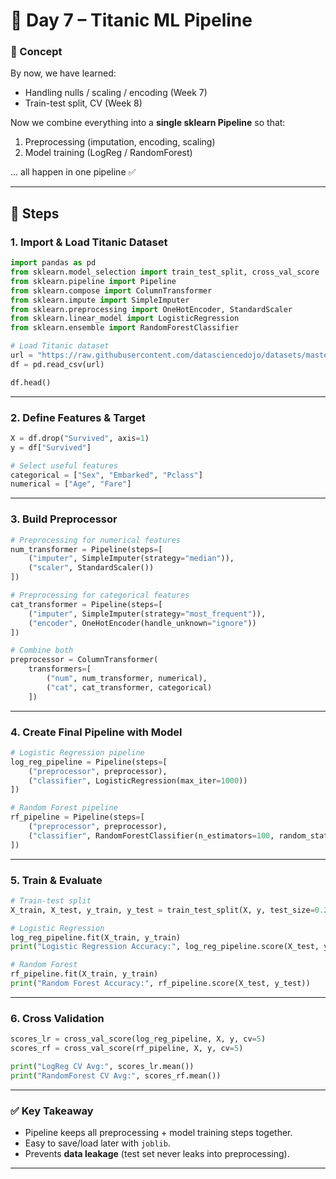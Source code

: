 

# 📘 Day 7 – Titanic ML Pipeline

### 🔹 Concept

By now, we have learned:

* Handling nulls / scaling / encoding (Week 7)
* Train-test split, CV (Week 8)

Now we combine everything into a **single sklearn Pipeline** so that:

1. Preprocessing (imputation, encoding, scaling)
2. Model training (LogReg / RandomForest)

… all happen in one pipeline ✅

---

## 🔹 Steps

### 1. Import & Load Titanic Dataset

```python
import pandas as pd
from sklearn.model_selection import train_test_split, cross_val_score
from sklearn.pipeline import Pipeline
from sklearn.compose import ColumnTransformer
from sklearn.impute import SimpleImputer
from sklearn.preprocessing import OneHotEncoder, StandardScaler
from sklearn.linear_model import LogisticRegression
from sklearn.ensemble import RandomForestClassifier

# Load Titanic dataset
url = "https://raw.githubusercontent.com/datasciencedojo/datasets/master/titanic.csv"
df = pd.read_csv(url)

df.head()
```

---

### 2. Define Features & Target

```python
X = df.drop("Survived", axis=1)
y = df["Survived"]

# Select useful features
categorical = ["Sex", "Embarked", "Pclass"]
numerical = ["Age", "Fare"]
```

---

### 3. Build Preprocessor

```python
# Preprocessing for numerical features
num_transformer = Pipeline(steps=[
    ("imputer", SimpleImputer(strategy="median")),
    ("scaler", StandardScaler())
])

# Preprocessing for categorical features
cat_transformer = Pipeline(steps=[
    ("imputer", SimpleImputer(strategy="most_frequent")),
    ("encoder", OneHotEncoder(handle_unknown="ignore"))
])

# Combine both
preprocessor = ColumnTransformer(
    transformers=[
        ("num", num_transformer, numerical),
        ("cat", cat_transformer, categorical)
    ])
```

---

### 4. Create Final Pipeline with Model

```python
# Logistic Regression pipeline
log_reg_pipeline = Pipeline(steps=[
    ("preprocessor", preprocessor),
    ("classifier", LogisticRegression(max_iter=1000))
])

# Random Forest pipeline
rf_pipeline = Pipeline(steps=[
    ("preprocessor", preprocessor),
    ("classifier", RandomForestClassifier(n_estimators=100, random_state=42))
])
```

---

### 5. Train & Evaluate

```python
# Train-test split
X_train, X_test, y_train, y_test = train_test_split(X, y, test_size=0.2, random_state=42)

# Logistic Regression
log_reg_pipeline.fit(X_train, y_train)
print("Logistic Regression Accuracy:", log_reg_pipeline.score(X_test, y_test))

# Random Forest
rf_pipeline.fit(X_train, y_train)
print("Random Forest Accuracy:", rf_pipeline.score(X_test, y_test))
```

---

### 6. Cross Validation

```python
scores_lr = cross_val_score(log_reg_pipeline, X, y, cv=5)
scores_rf = cross_val_score(rf_pipeline, X, y, cv=5)

print("LogReg CV Avg:", scores_lr.mean())
print("RandomForest CV Avg:", scores_rf.mean())
```

---

### ✅ Key Takeaway

* Pipeline keeps all preprocessing + model training steps together.
* Easy to save/load later with `joblib`.
* Prevents **data leakage** (test set never leaks into preprocessing).

---